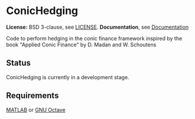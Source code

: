 ConicHedging
============
**License:** BSD 3-clause, see [LICENSE](LICENSE).
**Documentation**, see [Documentation](documentation.md)

Code to perform hedging in the conic finance framework inspired 
by the book "Applied Conic Finance" by D. Madan and W. Schoutens

## Status

ConicHedging is currently in a development stage.

## Requirements

[MATLAB](https://www.mathworks.com/products/matlab/) or [GNU Octave](https://www.gnu.org/software/octave/)